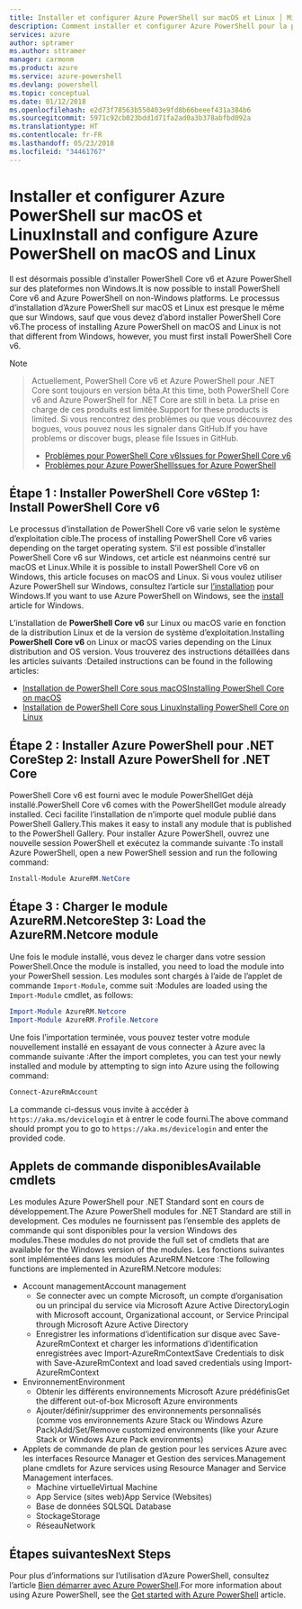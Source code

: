 ```yaml
---
title: Installer et configurer Azure PowerShell sur macOS et Linux │ Microsoft Docs
description: Comment installer et configurer Azure PowerShell pour la première utilisation sur macOS et Linux.
services: azure
author: sptramer
ms.author: sttramer
manager: carmonm
ms.product: azure
ms.service: azure-powershell
ms.devlang: powershell
ms.topic: conceptual
ms.date: 01/12/2018
ms.openlocfilehash: e2d73f78563b550403e9fd8b66beeef431a384b6
ms.sourcegitcommit: 5971c92cb023bdd1d71fa2ad0a3b378abfbd092a
ms.translationtype: HT
ms.contentlocale: fr-FR
ms.lasthandoff: 05/23/2018
ms.locfileid: "34461767"
---
```

# <a name="install-and-configure-azure-powershell-on-macos-and-linux"></a><span data-ttu-id="9e781-103">Installer et configurer Azure PowerShell sur macOS et Linux</span><span class="sxs-lookup"><span data-stu-id="9e781-103">Install and configure Azure PowerShell on macOS and Linux</span></span>

<span data-ttu-id="9e781-104">Il est désormais possible d’installer PowerShell Core v6 et Azure PowerShell sur des plateformes non Windows.</span><span class="sxs-lookup"><span data-stu-id="9e781-104">It is now possible to install PowerShell Core v6 and Azure PowerShell on non-Windows platforms.</span></span>
<span data-ttu-id="9e781-105">Le processus d’installation d’Azure PowerShell sur macOS et Linux est presque le même que sur Windows, sauf que vous devez d’abord installer PowerShell Core v6.</span><span class="sxs-lookup"><span data-stu-id="9e781-105">The process of installing Azure PowerShell on macOS and Linux is not that different from Windows, however, you must first install PowerShell Core v6.</span></span>

> [!NOTE]

> <span data-ttu-id="9e781-106">Actuellement, PowerShell Core v6 et Azure PowerShell pour .NET Core sont toujours en version bêta.</span><span class="sxs-lookup"><span data-stu-id="9e781-106">At this time, both PowerShell Core v6 and Azure PowerShell for .NET Core are still in beta.</span></span>
> <span data-ttu-id="9e781-107">La prise en charge de ces produits est limitée.</span><span class="sxs-lookup"><span data-stu-id="9e781-107">Support for these products is limited.</span></span> <span data-ttu-id="9e781-108">Si vous rencontrez des problèmes ou que vous découvrez des bogues, vous pouvez nous les signaler dans GitHub.</span><span class="sxs-lookup"><span data-stu-id="9e781-108">If you have problems or discover bugs, please file Issues in GitHub.</span></span>
>
> * [<span data-ttu-id="9e781-109">Problèmes pour PowerShell Core v6</span><span class="sxs-lookup"><span data-stu-id="9e781-109">Issues for PowerShell Core v6</span></span>](https://github.com/PowerShell/PowerShell/issues)
> * [<span data-ttu-id="9e781-110">Problèmes pour Azure PowerShell</span><span class="sxs-lookup"><span data-stu-id="9e781-110">Issues for Azure PowerShell</span></span>](https://github.com/azure/azure-docs-powershell/issues)

## <a name="step-1-install-powershell-core-v6"></a><span data-ttu-id="9e781-111">Étape 1 : Installer PowerShell Core v6</span><span class="sxs-lookup"><span data-stu-id="9e781-111">Step 1: Install PowerShell Core v6</span></span>

<span data-ttu-id="9e781-112">Le processus d’installation de PowerShell Core v6 varie selon le système d’exploitation cible.</span><span class="sxs-lookup"><span data-stu-id="9e781-112">The process of installing PowerShell Core v6 varies depending on the target operating system.</span></span>
<span data-ttu-id="9e781-113">S’il est possible d’installer PowerShell Core v6 sur Windows, cet article est néanmoins centré sur macOS et Linux.</span><span class="sxs-lookup"><span data-stu-id="9e781-113">While it is possible to install PowerShell Core v6 on Windows, this article focuses on macOS and Linux.</span></span> <span data-ttu-id="9e781-114">Si vous voulez utiliser Azure PowerShell sur Windows, consultez l’article sur [l’installation](./install-azurerm-ps.md) pour Windows.</span><span class="sxs-lookup"><span data-stu-id="9e781-114">If you want to use Azure PowerShell on Windows, see the [install](./install-azurerm-ps.md) article for Windows.</span></span>

<span data-ttu-id="9e781-115">L’installation de **PowerShell Core v6** sur Linux ou macOS varie en fonction de la distribution Linux et de la version de système d’exploitation.</span><span class="sxs-lookup"><span data-stu-id="9e781-115">Installing **PowerShell Core v6** on Linux or macOS varies depending on the Linux distribution and OS version.</span></span>
<span data-ttu-id="9e781-116">Vous trouverez des instructions détaillées dans les articles suivants :</span><span class="sxs-lookup"><span data-stu-id="9e781-116">Detailed instructions can be found in the following articles:</span></span>

- [<span data-ttu-id="9e781-117">Installation de PowerShell Core sous macOS</span><span class="sxs-lookup"><span data-stu-id="9e781-117">Installing PowerShell Core on macOS</span></span>](/powershell/scripting/setup/installing-powershell-core-on-macos)
- [<span data-ttu-id="9e781-118">Installation de PowerShell Core sous Linux</span><span class="sxs-lookup"><span data-stu-id="9e781-118">Installing PowerShell Core on Linux</span></span>](/powershell/scripting/setup/installing-powershell-core-on-linux)

## <a name="step-2-install-azure-powershell-for-net-core"></a><span data-ttu-id="9e781-119">Étape 2 : Installer Azure PowerShell pour .NET Core</span><span class="sxs-lookup"><span data-stu-id="9e781-119">Step 2: Install Azure PowerShell for .NET Core</span></span>

<span data-ttu-id="9e781-120">PowerShell Core v6 est fourni avec le module PowerShellGet déjà installé.</span><span class="sxs-lookup"><span data-stu-id="9e781-120">PowerShell Core v6 comes with the PowerShellGet module already installed.</span></span> <span data-ttu-id="9e781-121">Ceci facilite l’installation de n’importe quel module publié dans PowerShell Gallery.</span><span class="sxs-lookup"><span data-stu-id="9e781-121">This makes it easy to install any module that is published to the PowerShell Gallery.</span></span> <span data-ttu-id="9e781-122">Pour installer Azure PowerShell, ouvrez une nouvelle session PowerShell et exécutez la commande suivante :</span><span class="sxs-lookup"><span data-stu-id="9e781-122">To install Azure PowerShell, open a new PowerShell session and run the following command:</span></span>

```powershell
Install-Module AzureRM.NetCore
```

## <a name="step-3-load-the-azurermnetcore-module"></a><span data-ttu-id="9e781-123">Étape 3 : Charger le module AzureRM.Netcore</span><span class="sxs-lookup"><span data-stu-id="9e781-123">Step 3: Load the AzureRM.Netcore module</span></span>

<span data-ttu-id="9e781-124">Une fois le module installé, vous devez le charger dans votre session PowerShell.</span><span class="sxs-lookup"><span data-stu-id="9e781-124">Once the module is installed, you need to load the module into your PowerShell session.</span></span> <span data-ttu-id="9e781-125">Les modules sont chargés à l’aide de l’applet de commande `Import-Module`, comme suit :</span><span class="sxs-lookup"><span data-stu-id="9e781-125">Modules are loaded using the `Import-Module` cmdlet, as follows:</span></span>

```powershell
Import-Module AzureRM.Netcore
Import-Module AzureRM.Profile.Netcore
```

<span data-ttu-id="9e781-126">Une fois l’importation terminée, vous pouvez tester votre module nouvellement installé en essayant de vous connecter à Azure avec la commande suivante :</span><span class="sxs-lookup"><span data-stu-id="9e781-126">After the import completes, you can test your newly installed and module by attempting to sign into Azure using the following command:</span></span>

```powershell
Connect-AzureRmAccount
```

<span data-ttu-id="9e781-127">La commande ci-dessus vous invite à accéder à `https://aka.ms/devicelogin` et à entrer le code fourni.</span><span class="sxs-lookup"><span data-stu-id="9e781-127">The above command should prompt you to go to `https://aka.ms/devicelogin` and enter the provided code.</span></span>

## <a name="available-cmdlets"></a><span data-ttu-id="9e781-128">Applets de commande disponibles</span><span class="sxs-lookup"><span data-stu-id="9e781-128">Available cmdlets</span></span>

<span data-ttu-id="9e781-129">Les modules Azure PowerShell pour .NET Standard sont en cours de développement.</span><span class="sxs-lookup"><span data-stu-id="9e781-129">The Azure PowerShell modules for .NET Standard are still in development.</span></span> <span data-ttu-id="9e781-130">Ces modules ne fournissent pas l’ensemble des applets de commande qui sont disponibles pour la version Windows des modules.</span><span class="sxs-lookup"><span data-stu-id="9e781-130">These modules do not provide the full set of cmdlets that are available for the Windows version of the modules.</span></span> <span data-ttu-id="9e781-131">Les fonctions suivantes sont implémentées dans les modules AzureRM.Netcore :</span><span class="sxs-lookup"><span data-stu-id="9e781-131">The following functions are implemented in AzureRM.Netcore modules:</span></span>

* <span data-ttu-id="9e781-132">Account management</span><span class="sxs-lookup"><span data-stu-id="9e781-132">Account management</span></span>
  - <span data-ttu-id="9e781-133">Se connecter avec un compte Microsoft, un compte d’organisation ou un principal du service via Microsoft Azure Active Directory</span><span class="sxs-lookup"><span data-stu-id="9e781-133">Login with Microsoft account, Organizational account, or Service Principal through Microsoft Azure Active Directory</span></span>
  - <span data-ttu-id="9e781-134">Enregistrer les informations d’identification sur disque avec Save-AzureRmContext et charger les informations d’identification enregistrées avec Import-AzureRmContext</span><span class="sxs-lookup"><span data-stu-id="9e781-134">Save Credentials to disk with Save-AzureRmContext and load saved credentials using Import-AzureRmContext</span></span>
* <span data-ttu-id="9e781-135">Environnement</span><span class="sxs-lookup"><span data-stu-id="9e781-135">Environment</span></span>
  - <span data-ttu-id="9e781-136">Obtenir les différents environnements Microsoft Azure prédéfinis</span><span class="sxs-lookup"><span data-stu-id="9e781-136">Get the different out-of-box Microsoft Azure environments</span></span>
  - <span data-ttu-id="9e781-137">Ajouter/définir/supprimer des environnements personnalisés (comme vos environnements Azure Stack ou Windows Azure Pack)</span><span class="sxs-lookup"><span data-stu-id="9e781-137">Add/Set/Remove customized environments (like your Azure Stack or Windows Azure Pack environments)</span></span>
* <span data-ttu-id="9e781-138">Applets de commande de plan de gestion pour les services Azure avec les interfaces Resource Manager et Gestion des services.</span><span class="sxs-lookup"><span data-stu-id="9e781-138">Management plane cmdlets for Azure services using Resource Manager and Service Management interfaces.</span></span>
  - <span data-ttu-id="9e781-139">Machine virtuelle</span><span class="sxs-lookup"><span data-stu-id="9e781-139">Virtual Machine</span></span>
  - <span data-ttu-id="9e781-140">App Service (sites web)</span><span class="sxs-lookup"><span data-stu-id="9e781-140">App Service (Websites)</span></span>
  - <span data-ttu-id="9e781-141">Base de données SQL</span><span class="sxs-lookup"><span data-stu-id="9e781-141">SQL Database</span></span>
  - <span data-ttu-id="9e781-142">Stockage</span><span class="sxs-lookup"><span data-stu-id="9e781-142">Storage</span></span>
  - <span data-ttu-id="9e781-143">Réseau</span><span class="sxs-lookup"><span data-stu-id="9e781-143">Network</span></span>

## <a name="next-steps"></a><span data-ttu-id="9e781-144">Étapes suivantes</span><span class="sxs-lookup"><span data-stu-id="9e781-144">Next Steps</span></span>

<span data-ttu-id="9e781-145">Pour plus d’informations sur l’utilisation d’Azure PowerShell, consultez l’article [Bien démarrer avec Azure PowerShell](get-started-azureps.md).</span><span class="sxs-lookup"><span data-stu-id="9e781-145">For more information about using Azure PowerShell, see the [Get started with Azure PowerShell](get-started-azureps.md) article.</span></span>
